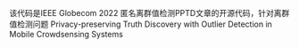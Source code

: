 该代码是IEEE Globecom 2022 匿名离群值检测PPTD文章的开源代码，针对离群值检测问题
Privacy-preserving Truth Discovery with Outlier Detection in Mobile Crowdsensing Systems